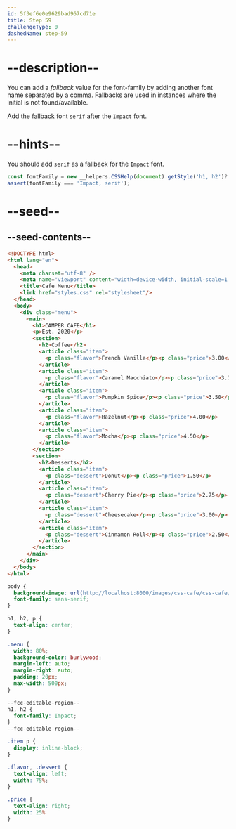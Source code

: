 ```yaml
---
id: 5f3ef6e0e9629bad967cd71e
title: Step 59
challengeType: 0
dashedName: step-59
---
```


# --description--

You can add a <dfn>fallback</dfn> value for the font-family by adding another font name separated by a comma. Fallbacks are used in instances where the initial is not found/available.

Add the fallback font `serif` after the `Impact` font.

# --hints--

You should add `serif` as a fallback for the `Impact` font.

```js
const fontFamily = new __helpers.CSSHelp(document).getStyle('h1, h2')?.getPropertyValue('font-family');
assert(fontFamily === 'Impact, serif');
```

# --seed--

## --seed-contents--

```html
<!DOCTYPE html>
<html lang="en">
  <head>
    <meta charset="utf-8" />
    <meta name="viewport" content="width=device-width, initial-scale=1.0" />
    <title>Cafe Menu</title>
    <link href="styles.css" rel="stylesheet"/>
  </head>
  <body>
    <div class="menu">
      <main>
        <h1>CAMPER CAFE</h1>
        <p>Est. 2020</p>
        <section>
          <h2>Coffee</h2>
          <article class="item">
            <p class="flavor">French Vanilla</p><p class="price">3.00</p>
          </article>
          <article class="item">
            <p class="flavor">Caramel Macchiato</p><p class="price">3.75</p>
          </article>
          <article class="item">
            <p class="flavor">Pumpkin Spice</p><p class="price">3.50</p>
          </article>
          <article class="item">
            <p class="flavor">Hazelnut</p><p class="price">4.00</p>
          </article>
          <article class="item">
            <p class="flavor">Mocha</p><p class="price">4.50</p>
          </article>
        </section>
        <section>
          <h2>Desserts</h2>
          <article class="item">
            <p class="dessert">Donut</p><p class="price">1.50</p>
          </article>
          <article class="item">
            <p class="dessert">Cherry Pie</p><p class="price">2.75</p>
          </article>
          <article class="item">
            <p class="dessert">Cheesecake</p><p class="price">3.00</p>
          </article>
          <article class="item">
            <p class="dessert">Cinnamon Roll</p><p class="price">2.50</p>
          </article>
        </section>
      </main>
    </div>
  </body>
</html>
```

```css
body {
  background-image: url(http://localhost:8000/images/css-cafe/css-cafe/beans.jpg);
  font-family: sans-serif;
}

h1, h2, p {
  text-align: center;
}

.menu {
  width: 80%;
  background-color: burlywood;
  margin-left: auto;
  margin-right: auto;
  padding: 20px;
  max-width: 500px;
}

--fcc-editable-region--
h1, h2 {
  font-family: Impact;
}
--fcc-editable-region--

.item p {
  display: inline-block;
}

.flavor, .dessert {
  text-align: left;
  width: 75%;
}

.price {
  text-align: right;
  width: 25%
}
```

